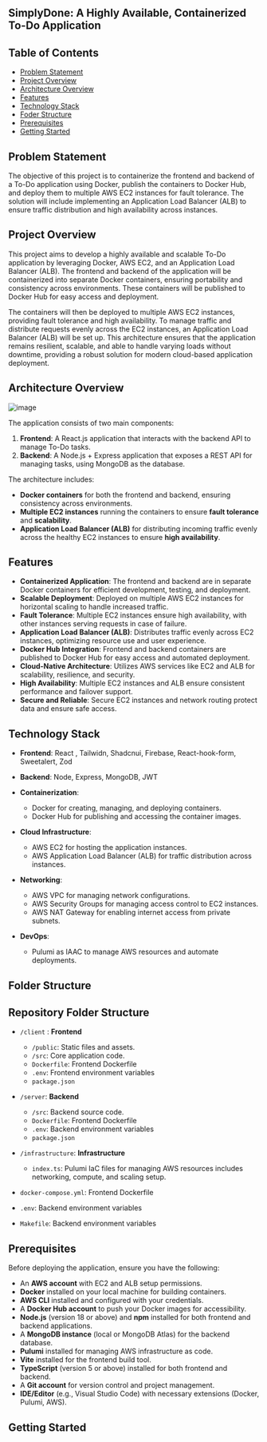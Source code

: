 ## SimplyDone: A Highly Available, Containerized To-Do Application

## Table of Contents

- [Problem Statement](#problem-statement)
- [Project Overview](#project-overview)
- [Architecture Overview](#architacture-overview)
- [Features](#features)
- [Technology Stack](#technology-stack)
- [Foder Structure](#folder-structure)
- [Prerequisites](#prerequisites)
- [Getting Started](#getting-started)

## Problem Statement
The objective of this project is to containerize the frontend and backend of a To-Do application using Docker, publish the containers to Docker Hub, and deploy them to multiple AWS EC2 instances for fault tolerance. The solution will include implementing an Application Load Balancer (ALB) to ensure traffic distribution and high availability across instances.


## Project Overview

This project aims to develop a highly available and scalable To-Do application by leveraging Docker, AWS EC2, and an Application Load Balancer (ALB). The frontend and backend of the application will be containerized into separate Docker containers, ensuring portability and consistency across environments. These containers will be published to Docker Hub for easy access and deployment.

The containers will then be deployed to multiple AWS EC2 instances, providing fault tolerance and high availability. To manage traffic and distribute requests evenly across the EC2 instances, an Application Load Balancer (ALB) will be set up. This architecture ensures that the application remains resilient, scalable, and able to handle varying loads without downtime, providing a robust solution for modern cloud-based application deployment.


## Architecture Overview

![image](https://github.com/user-attachments/assets/b4f68403-313a-415b-b6c6-3ba8b2535dde)




The application consists of two main components:
1. **Frontend**: A React.js application that interacts with the backend API to manage To-Do tasks.
2. **Backend**: A Node.js + Express application that exposes a REST API for managing tasks, using MongoDB as the database.

The architecture includes:
- **Docker containers** for both the frontend and backend, ensuring consistency across environments.
- **Multiple EC2 instances** running the containers to ensure **fault tolerance** and **scalability**.
- **Application Load Balancer (ALB)** for distributing incoming traffic evenly across the healthy EC2 instances to ensure **high availability**.


## Features

- **Containerized Application**: The frontend and backend are in separate Docker containers for efficient development, testing, and deployment.
- **Scalable Deployment**: Deployed on multiple AWS EC2 instances for horizontal scaling to handle increased traffic.
- **Fault Tolerance**: Multiple EC2 instances ensure high availability, with other instances serving requests in case of failure.
- **Application Load Balancer (ALB)**: Distributes traffic evenly across EC2 instances, optimizing resource use and user experience.
- **Docker Hub Integration**: Frontend and backend containers are published to Docker Hub for easy access and automated deployment.
- **Cloud-Native Architecture**: Utilizes AWS services like EC2 and ALB for scalability, resilience, and security.
- **High Availability**: Multiple EC2 instances and ALB ensure consistent performance and failover support.
- **Secure and Reliable**: Secure EC2 instances and network routing protect data and ensure safe access.


## Technology Stack

- **Frontend**: 
    React , Tailwidn, Shadcnui, Firebase, React-hook-form, Sweetalert, Zod
- **Backend**: 
    Node, Express, MongoDB, JWT

- **Containerization**: 
  - Docker for creating, managing, and deploying containers.
  - Docker Hub for publishing and accessing the container images.

- **Cloud Infrastructure**: 
  - AWS EC2 for hosting the application instances.
  - AWS Application Load Balancer (ALB) for traffic distribution across instances.

- **Networking**: 
  - AWS VPC for managing network configurations.
  - AWS Security Groups for managing access control to EC2 instances.
  - AWS NAT Gateway for enabling internet access from private subnets.

- **DevOps**: 
  - Pulumi as IAAC to manage AWS resources and automate deployments.

## Folder Structure

## Repository Folder Structure


- `/client` : **Frontend**
  - `/public`: Static files and assets.
  - `/src`: Core application code.
  - `Dockerfile`: Frontend Dockerfile
  - `.env`: Frontend environment variables
  - `package.json`
-  `/server`: **Backend**
    - `/src`: Backend source code.
   - `Dockerfile`: Frontend Dockerfile
    - `.env`: Backend environment variables
   - `package.json`

- `/infrastructure`: **Infrastructure** 
    - `index.ts`: Pulumi IaC files for managing AWS resources includes networking, compute, and scaling setup.
- `docker-compose.yml`: Frontend Dockerfile
- `.env`: Backend environment variables
- `Makefile`: Backend environment variables

## Prerequisites

Before deploying the application, ensure you have the following:

- An **AWS account** with EC2 and ALB setup permissions.
- **Docker** installed on your local machine for building containers.
- **AWS CLI** installed and configured with your credentials.
- A **Docker Hub account** to push your Docker images for accessibility.
- **Node.js** (version 18 or above) and **npm** installed for both frontend and backend applications.
- A **MongoDB instance** (local or MongoDB Atlas) for the backend database.
- **Pulumi** installed for managing AWS infrastructure as code.
- **Vite** installed for the frontend build tool.
- **TypeScript** (version 5 or above) installed for both frontend and backend.
- A **Git account** for version control and project management.
- **IDE/Editor** (e.g., Visual Studio Code) with necessary extensions (Docker, Pulumi, AWS).

## Getting Started

